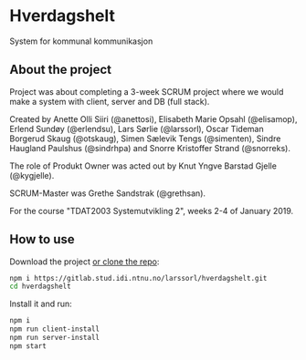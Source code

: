 # Hverdagshelt
System for kommunal kommunikasjon

## About the project

Project was about completing a 3-week SCRUM project where we would make a system with client, server and DB (full stack).

Created by Anette Olli Siiri (@anettosi), Elisabeth Marie Opsahl (@elisamop), Erlend Sundøy (@erlendsu), Lars Sørlie (@larssorl), Oscar Tideman Borgerud Skaug (@otskaug), Simen Sælevik Tengs (@simenten), Sindre Haugland Paulshus (@sindrhpa) and Snorre Kristoffer Strand (@snorreks).

The role of Produkt Owner was acted out by Knut Yngve Barstad Gjelle (@kygjelle).

SCRUM-Master was Grethe Sandstrak (@grethsan).

For the course "TDAT2003 Systemutvikling 2", weeks 2-4 of January 2019.

## How to use

Download the project [or clone the repo](https://gitlab.stud.idi.ntnu.no/larssorl/hverdagshelt.git):

```bash
npm i https://gitlab.stud.idi.ntnu.no/larssorl/hverdagshelt.git
cd hverdagshelt
```


Install it and run:

```bash
npm i
npm run client-install
npm run server-install
npm start
```
